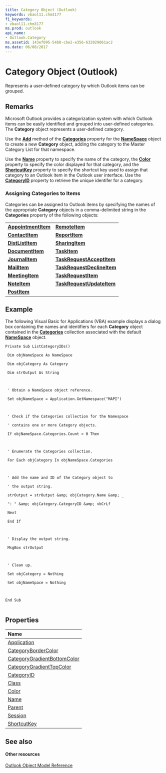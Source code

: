 ```yaml
---
title: Category Object (Outlook)
keywords: vbaol11.chm3177
f1_keywords:
- vbaol11.chm3177
ms.prod: outlook
api_name:
- Outlook.Category
ms.assetid: 143ef095-54b0-cbe2-e356-632029061ac2
ms.date: 06/08/2017
---
```



# Category Object (Outlook)

Represents a user-defined category by which Outlook items can be grouped.


## Remarks

Microsoft Outlook provides a categorization system with which Outlook items can be easily identified and grouped into user-defined categories. The **Category** object represents a user-defined category.

Use the **[Add](categories-add-method-outlook.md)** method of the **[Categories](namespace-categories-property-outlook.md)** property for the **[NameSpace](namespace-object-outlook.md)** object to create a new **Category** object, adding the category to the Master Category List for that namespace.

Use the **[Name](category-name-property-outlook.md)** property to specify the name of the category, the **[Color](category-color-property-outlook.md)** property to specify the color displayed for that category, and the **[ShortcutKey](category-shortcutkey-property-outlook.md)** property to specify the shortcut key used to assign that category to an Outlook item in the Outlook user interface. Use the **[CategoryID](category-categoryid-property-outlook.md)** property to retrieve the unique identifer for a category.


### Assigning Categories to Items

Categories can be assigned to Outlook items by specifying the names of the appropriate **Category** objects in a comma-delimited string in the **Categories** property of the following objects:


|||
|:-----|:-----|
|**[AppointmentItem](appointmentitem-object-outlook.md)**|**[RemoteItem](remoteitem-object-outlook.md)**|
|**[ContactItem](contactitem-object-outlook.md)**|**[ReportItem](reportitem-object-outlook.md)**|
|**[DistListItem](distlistitem-object-outlook.md)**|**[SharingItem](sharingitem-object-outlook.md)**|
|**[DocumentItem](documentitem-object-outlook.md)**|**[TaskItem](taskitem-object-outlook.md)**|
|**[JournalItem](journalitem-object-outlook.md)**|**[TaskRequestAcceptItem](taskrequestacceptitem-object-outlook.md)**|
|**[MailItem](mailitem-object-outlook.md)**|**[TaskRequestDeclineItem](taskrequestdeclineitem-object-outlook.md)**|
|**[MeetingItem](meetingitem-object-outlook.md)**|**[TaskRequestItem](taskrequestitem-object-outlook.md)**|
|**[NoteItem](noteitem-object-outlook.md)**|**[TaskRequestUpdateItem](taskrequestupdateitem-object-outlook.md)**|
|**[PostItem](postitem-object-outlook.md)**||

## Example

The following Visual Basic for Applications (VBA) example displays a dialog box containing the names and identifiers for each **Category** object contained in the **[Categories](namespace-categories-property-outlook.md)** collection associated with the default **[NameSpace](namespace-object-outlook.md)** object.


```
Private Sub ListCategoryIDs() 
 
 Dim objNameSpace As NameSpace 
 
 Dim objCategory As Category 
 
 Dim strOutput As String 
 
 
 
 ' Obtain a NameSpace object reference. 
 
 Set objNameSpace = Application.GetNamespace("MAPI") 
 
 
 
 ' Check if the Categories collection for the Namespace 
 
 ' contains one or more Category objects. 
 
 If objNameSpace.Categories.Count > 0 Then 
 
 
 
 ' Enumerate the Categories collection. 
 
 For Each objCategory In objNameSpace.Categories 
 
 
 
 ' Add the name and ID of the Category object to 
 
 ' the output string. 
 
 strOutput = strOutput &amp; objCategory.Name &amp; _ 
 
 ": " &amp; objCategory.CategoryID &amp; vbCrLf 
 
 Next 
 
 End If 
 
 
 
 ' Display the output string. 
 
 MsgBox strOutput 
 
 
 
 ' Clean up. 
 
 Set objCategory = Nothing 
 
 Set objNameSpace = Nothing 
 
 
 
End Sub 
 

```


## Properties



|**Name**|
|:-----|
|[Application](category-application-property-outlook.md)|
|[CategoryBorderColor](category-categorybordercolor-property-outlook.md)|
|[CategoryGradientBottomColor](category-categorygradientbottomcolor-property-outlook.md)|
|[CategoryGradientTopColor](category-categorygradienttopcolor-property-outlook.md)|
|[CategoryID](category-categoryid-property-outlook.md)|
|[Class](category-class-property-outlook.md)|
|[Color](category-color-property-outlook.md)|
|[Name](category-name-property-outlook.md)|
|[Parent](category-parent-property-outlook.md)|
|[Session](category-session-property-outlook.md)|
|[ShortcutKey](category-shortcutkey-property-outlook.md)|

## See also


#### Other resources


[Outlook Object Model Reference](http://msdn.microsoft.com/library/73221b13-d8d8-99b8-3394-b95dbbfd5ddc%28Office.15%29.aspx)
